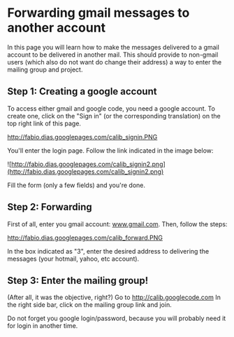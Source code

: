 

# Forwarding gmail messages to another account #

In this page you will learn how to make the messages delivered to a gmail account to be delivered in another mail. This should provide to non-gmail users (which also do not want do change their address) a way to enter the mailing group and project.

## Step 1: Creating a google account ##

To access either gmail and google code, you need a google account. To create one, click on the "Sign in" (or the corresponding translation) on the top right link of this page.

http://fabio.dias.googlepages.com/calib_signin.PNG

You'll enter the login page. Follow the link indicated in the image below:

![http://fabio.dias.googlepages.com/calib_signin2.png](http://fabio.dias.googlepages.com/calib_signin2.png)

Fill the form (only a few fields) and you're done.

## Step 2: Forwarding ##
First of all,  enter you gmail account: www.gmail.com. Then, follow the steps:

http://fabio.dias.googlepages.com/calib_forward.PNG

In the box indicated as "3", enter the desired address to delivering the messages (your hotmail, yahoo, etc account).

## Step 3: Enter the mailing group! ##
(After all, it was the objective, right?)
Go to
http://calib.googlecode.com
In the right side bar, click on the mailing group link and join.

Do not forget you google login/password, because you will probably need it for login in another time.
